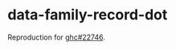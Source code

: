 # data-family-record-dot

Reproduction for [ghc#22746](https://gitlab.haskell.org/ghc/ghc/-/issues/22746).